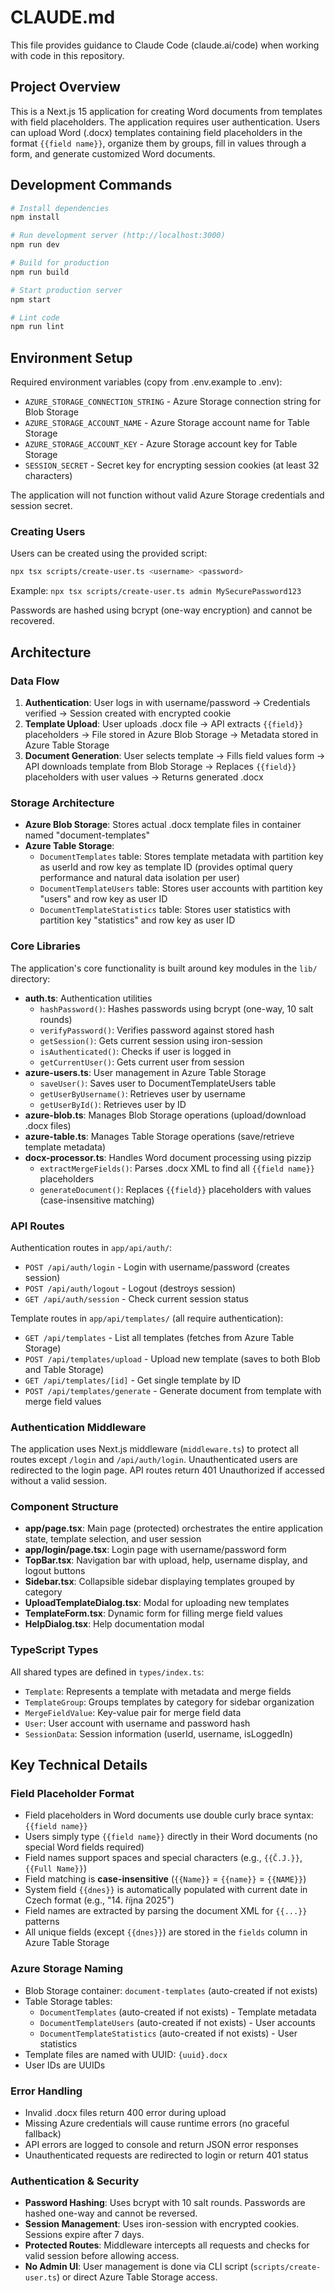# CLAUDE.md

This file provides guidance to Claude Code (claude.ai/code) when working with code in this repository.

## Project Overview

This is a Next.js 15 application for creating Word documents from templates with field placeholders. The application requires user authentication. Users can upload Word (.docx) templates containing field placeholders in the format `{{field name}}`, organize them by groups, fill in values through a form, and generate customized Word documents.

## Development Commands

```bash
# Install dependencies
npm install

# Run development server (http://localhost:3000)
npm run dev

# Build for production
npm run build

# Start production server
npm start

# Lint code
npm run lint
```

## Environment Setup

Required environment variables (copy from .env.example to .env):

- `AZURE_STORAGE_CONNECTION_STRING` - Azure Storage connection string for Blob Storage
- `AZURE_STORAGE_ACCOUNT_NAME` - Azure Storage account name for Table Storage
- `AZURE_STORAGE_ACCOUNT_KEY` - Azure Storage account key for Table Storage
- `SESSION_SECRET` - Secret key for encrypting session cookies (at least 32 characters)

The application will not function without valid Azure Storage credentials and session secret.

### Creating Users

Users can be created using the provided script:

```bash
npx tsx scripts/create-user.ts <username> <password>
```

Example: `npx tsx scripts/create-user.ts admin MySecurePassword123`

Passwords are hashed using bcrypt (one-way encryption) and cannot be recovered.

## Architecture

### Data Flow

1. **Authentication**: User logs in with username/password → Credentials verified → Session created with encrypted cookie
2. **Template Upload**: User uploads .docx file → API extracts `{{field}}` placeholders → File stored in Azure Blob Storage → Metadata stored in Azure Table Storage
3. **Document Generation**: User selects template → Fills field values form → API downloads template from Blob Storage → Replaces `{{field}}` placeholders with user values → Returns generated .docx

### Storage Architecture

- **Azure Blob Storage**: Stores actual .docx template files in container named "document-templates"
- **Azure Table Storage**:
  - `DocumentTemplates` table: Stores template metadata with partition key as userId and row key as template ID (provides optimal query performance and natural data isolation per user)
  - `DocumentTemplateUsers` table: Stores user accounts with partition key "users" and row key as user ID
  - `DocumentTemplateStatistics` table: Stores user statistics with partition key "statistics" and row key as user ID

### Core Libraries

The application's core functionality is built around key modules in the `lib/` directory:

- **auth.ts**: Authentication utilities
  - `hashPassword()`: Hashes passwords using bcrypt (one-way, 10 salt rounds)
  - `verifyPassword()`: Verifies password against stored hash
  - `getSession()`: Gets current session using iron-session
  - `isAuthenticated()`: Checks if user is logged in
  - `getCurrentUser()`: Gets current user from session
- **azure-users.ts**: User management in Azure Table Storage
  - `saveUser()`: Saves user to DocumentTemplateUsers table
  - `getUserByUsername()`: Retrieves user by username
  - `getUserById()`: Retrieves user by ID
- **azure-blob.ts**: Manages Blob Storage operations (upload/download .docx files)
- **azure-table.ts**: Manages Table Storage operations (save/retrieve template metadata)
- **docx-processor.ts**: Handles Word document processing using pizzip
  - `extractMergeFields()`: Parses .docx XML to find all `{{field name}}` placeholders
  - `generateDocument()`: Replaces `{{field}}` placeholders with values (case-insensitive matching)

### API Routes

Authentication routes in `app/api/auth/`:

- `POST /api/auth/login` - Login with username/password (creates session)
- `POST /api/auth/logout` - Logout (destroys session)
- `GET /api/auth/session` - Check current session status

Template routes in `app/api/templates/` (all require authentication):

- `GET /api/templates` - List all templates (fetches from Azure Table Storage)
- `POST /api/templates/upload` - Upload new template (saves to both Blob and Table Storage)
- `GET /api/templates/[id]` - Get single template by ID
- `POST /api/templates/generate` - Generate document from template with merge field values

### Authentication Middleware

The application uses Next.js middleware (`middleware.ts`) to protect all routes except `/login` and `/api/auth/login`. Unauthenticated users are redirected to the login page. API routes return 401 Unauthorized if accessed without a valid session.

### Component Structure

- **app/page.tsx**: Main page (protected) orchestrates the entire application state, template selection, and user session
- **app/login/page.tsx**: Login page with username/password form
- **TopBar.tsx**: Navigation bar with upload, help, username display, and logout buttons
- **Sidebar.tsx**: Collapsible sidebar displaying templates grouped by category
- **UploadTemplateDialog.tsx**: Modal for uploading new templates
- **TemplateForm.tsx**: Dynamic form for filling merge field values
- **HelpDialog.tsx**: Help documentation modal

### TypeScript Types

All shared types are defined in `types/index.ts`:

- `Template`: Represents a template with metadata and merge fields
- `TemplateGroup`: Groups templates by category for sidebar organization
- `MergeFieldValue`: Key-value pair for merge field data
- `User`: User account with username and password hash
- `SessionData`: Session information (userId, username, isLoggedIn)

## Key Technical Details

### Field Placeholder Format

- Field placeholders in Word documents use double curly brace syntax: `{{field name}}`
- Users simply type `{{field name}}` directly in their Word documents (no special Word fields required)
- Field names support spaces and special characters (e.g., `{{Č.J.}}`, `{{Full Name}}`)
- Field matching is **case-insensitive** (`{{Name}}` = `{{name}}` = `{{NAME}}`)
- System field `{{dnes}}` is automatically populated with current date in Czech format (e.g., "14. října 2025")
- Field names are extracted by parsing the document XML for `{{...}}` patterns
- All unique fields (except `{{dnes}}`) are stored in the `fields` column in Azure Table Storage

### Azure Storage Naming

- Blob Storage container: `document-templates` (auto-created if not exists)
- Table Storage tables:
  - `DocumentTemplates` (auto-created if not exists) - Template metadata
  - `DocumentTemplateUsers` (auto-created if not exists) - User accounts
  - `DocumentTemplateStatistics` (auto-created if not exists) - User statistics
- Template files are named with UUID: `{uuid}.docx`
- User IDs are UUIDs

### Error Handling

- Invalid .docx files return 400 error during upload
- Missing Azure credentials will cause runtime errors (no graceful fallback)
- API errors are logged to console and return JSON error responses
- Unauthenticated requests are redirected to login or return 401 status

### Authentication & Security

- **Password Hashing**: Uses bcrypt with 10 salt rounds. Passwords are hashed one-way and cannot be reversed.
- **Session Management**: Uses iron-session with encrypted cookies. Sessions expire after 7 days.
- **Protected Routes**: Middleware intercepts all requests and checks for valid session before allowing access.
- **No Admin UI**: User management is done via CLI script (`scripts/create-user.ts`) or direct Azure Table Storage access.

